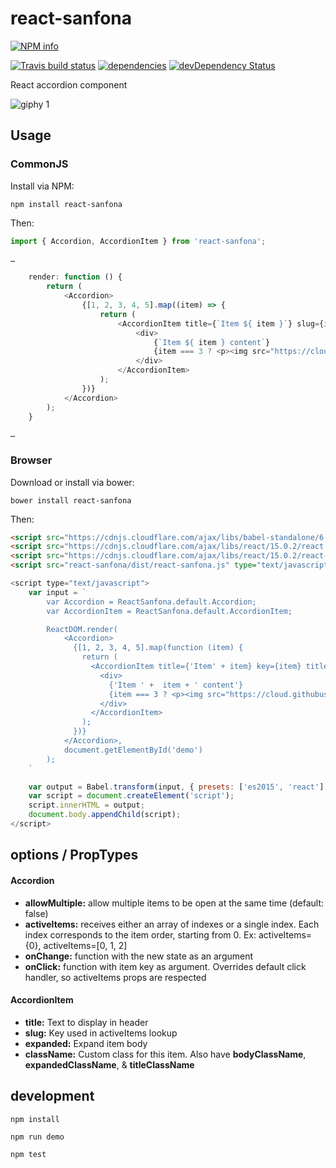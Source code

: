 # react-sanfona


[![NPM info](https://nodei.co/npm/react-sanfona.png?downloads=true)](https://nodei.co/npm/react-sanfona.png?downloads=true)

[![Travis build status](https://travis-ci.org/daviferreira/react-sanfona.png?branch=master)](https://travis-ci.org/daviferreira/react-sanfona)
[![dependencies](https://david-dm.org/daviferreira/react-sanfona.png)](https://david-dm.org/daviferreira/react-sanfona)
[![devDependency Status](https://david-dm.org/daviferreira/react-sanfona/dev-status.png)](https://david-dm.org/daviferreira/react-sanfona#info=devDependencies)


React accordion component

![giphy 1](https://cloud.githubusercontent.com/assets/38787/8015584/2883817e-0bda-11e5-9662-b7daf40e8c27.gif)

## Usage

### CommonJS

Install via NPM:

```
npm install react-sanfona
```

Then:

```javascript
import { Accordion, AccordionItem } from 'react-sanfona';

…

	render: function () {
		return (
			<Accordion>
				{[1, 2, 3, 4, 5].map((item) => {
					return (
						<AccordionItem title={`Item ${ item }`} slug={item} key={item}>
							<div>
								{`Item ${ item } content`}
								{item === 3 ? <p><img src="https://cloud.githubusercontent.com/assets/38787/8015584/2883817e-0bda-11e5-9662-b7daf40e8c27.gif" /></p> : null}
							</div>
						</AccordionItem>
					);
				})}
			</Accordion>
		);
	}

…

```

### Browser

Download or install via bower:

```
bower install react-sanfona
```

Then:

```html
<script src="https://cdnjs.cloudflare.com/ajax/libs/babel-standalone/6.7.7/babel.min.js" type="text/javascript" charset="utf-8"></script>
<script src="https://cdnjs.cloudflare.com/ajax/libs/react/15.0.2/react.min.js"></script>
<script src="https://cdnjs.cloudflare.com/ajax/libs/react/15.0.2/react-dom.min.js"></script>
<script src="react-sanfona/dist/react-sanfona.js" type="text/javascript" charset="utf-8"></script>
```

```javascript
<script type="text/javascript">
	var input = `
		var Accordion = ReactSanfona.default.Accordion;
		var AccordionItem = ReactSanfona.default.AccordionItem;

		ReactDOM.render(
		    <Accordion>
		      {[1, 2, 3, 4, 5].map(function (item) {
		        return (
		          <AccordionItem title={'Item' + item} key={item} titleColor="blue">
		            <div>
		              {'Item ' +  item + ' content'}
		              {item === 3 ? <p><img src="https://cloud.githubusercontent.com/assets/38787/8015584/2883817e-0bda-11e5-9662-b7daf40e8c27.gif" /></p> : null}
		            </div>
		          </AccordionItem>
		        );
		      })}
		    </Accordion>,
		    document.getElementById('demo')
		);
	`

	var output = Babel.transform(input, { presets: ['es2015', 'react'] }).code;
	var script = document.createElement('script');
	script.innerHTML = output;
	document.body.appendChild(script);
</script>
```

## options / PropTypes

#### Accordion
* **allowMultiple:** allow multiple items to be open at the same time (default: false)
* **activeItems:** receives either an array of indexes or a single index. Each index corresponds to the item order, starting from 0. Ex: activeItems={0}, activeItems=[0, 1, 2]
* **onChange:** function with the new state as an argument
* **onClick:** function with item key as argument. Overrides default click handler, so activeItems props are respected

#### AccordionItem
* **title:** Text to display in header
* **slug:** Key used in activeItems lookup
* **expanded:** Expand item body
* **className:** Custom class for this item. Also have **bodyClassName**, **expandedClassName**, & **titleClassName**

## development

```
npm install

npm run demo

npm test
```
